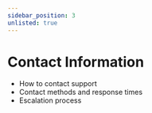 ```yaml
---
sidebar_position: 3
unlisted: true
---
```


# Contact Information

- How to contact support
- Contact methods and response times
- Escalation process

